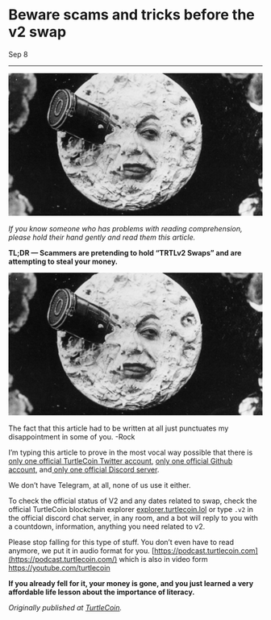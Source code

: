 # Beware scams and tricks before the v2 swap

Sep 8

---

![](./images/02KZ13lfvg8orAxyY.jpg)

_If you know someone who has problems with reading comprehension, please hold their hand gently and read them this article._

**TL;DR — Scammers are pretending to hold “TRTLv2 Swaps” and are attempting to steal your money.**

![](./images/0dN_w1ORngZ1PVp3x.jpg)

The fact that this article had to be written at all just punctuates my disappointment in some of you. -Rock

I’m typing this article to prove in the most vocal way possible that there is [only one official TurtleCoin Twitter account](https://twitter.com/_turtlecoin), [only one official Github account](https://github.com/turtlecoin), and[ ](https://discord.com/invite/rhvXkWdz8A)[only one official Discord server](https://discord.com/invite/rhvXkWdz8A).

We don’t have Telegram, at all, none of us use it either.

To check the official status of V2 and any dates related to swap, check the official TurtleCoin blockchain explorer [explorer.turtlecoin.lol](https://explorer.turtlecoin.lol/) or type `.v2` in the official discord chat server, in any room, and a bot will reply to you with a countdown, information, anything you need related to v2.

Please stop falling for this type of stuff. You don’t even have to read anymore, we put it in audio format for you. [https://podcast.turtlecoin.com](https://podcast.turtlecoin.com/) which is also in video form <https://youtube.com/turtlecoin>

**If you already fell for it, your money is gone, and you just learned a very affordable life lesson about the importance of literacy.**

_Originally published at_ [_TurtleCoin_](https://blog.turtlecoin.lol/archives/beware-scams-and-tricks-before-the-v2-swap/)_._
